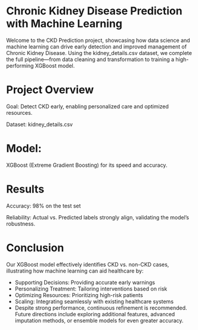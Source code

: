 # Chronic Kidney Disease Prediction with Machine Learning
Welcome to the CKD Prediction project, showcasing how data science and machine learning can drive early detection and improved management of Chronic Kidney Disease. Using the kidney_details.csv dataset, we complete the full pipeline—from data cleaning and transformation to training a high-performing XGBoost model.

# Project Overview
Goal: Detect CKD early, enabling personalized care and optimized resources.

Dataset: kidney_details.csv

# Model: 
XGBoost (Extreme Gradient Boosting) for its speed and accuracy.

# Results
Accuracy: 98% on the test set

Reliability: Actual vs. Predicted labels strongly align, validating the model’s robustness.


# Conclusion
Our XGBoost model effectively identifies CKD vs. non-CKD cases, illustrating how machine learning can aid healthcare by:

- Supporting Decisions: Providing accurate early warnings
- Personalizing Treatment: Tailoring interventions based on risk
- Optimizing Resources: Prioritizing high-risk patients
- Scaling: Integrating seamlessly with existing healthcare systems
- Despite strong performance, continuous refinement is recommended. Future directions include exploring additional features, advanced imputation methods, or ensemble models for even greater accuracy.

